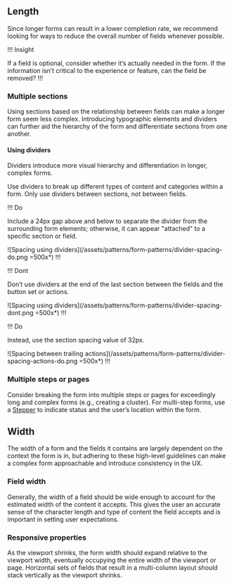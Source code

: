 ## Length

Since longer forms can result in a lower completion rate, we recommend looking for ways to reduce the overall number of fields whenever possible.

!!! Insight

If a field is optional, consider whether it’s actually needed in the form. If the information isn’t critical to the experience or feature, can the field be removed?
!!!

### Multiple sections

Using sections based on the relationship between fields can make a longer form seem less complex. Introducing typographic elements and dividers can further aid the hierarchy of the form and differentiate sections from one another.

#### Using dividers

Dividers introduce more visual hierarchy and differentiation in longer, complex forms.

Use dividers to break up different types of content and categories within a form. Only use dividers between sections, not between fields.

!!! Do

Include a 24px gap above and below to separate the divider from the surrounding form elements; otherwise, it can appear "attached" to a specific section or field.

![Spacing using dividers](/assets/patterns/form-patterns/divider-spacing-do.png =500x*)
!!!

!!! Dont

Don’t use dividers at the end of the last section between the fields and the button set or actions.

![Spacing using dividers](/assets/patterns/form-patterns/divider-spacing-dont.png =500x*)
!!!

!!! Do

Instead, use the section spacing value of 32px.

![Spacing between trailing actions](/assets/patterns/form-patterns/divider-spacing-actions-do.png =500x*)
!!!

### Multiple steps or pages

Consider breaking the form into multiple steps or pages for exceedingly long and complex forms (e.g., creating a cluster). For multi-step forms, use a [Stepper](/components/stepper-indicator) to indicate status and the user’s location within the form.

## Width

The width of a form and the fields it contains are largely dependent on the context the form is in, but adhering to these high-level guidelines can make a complex form approachable and introduce consistency in the UX.

### Field width

Generally, the width of a field should be wide enough to account for the estimated width of the content it accepts. This gives the user an accurate sense of the character length and type of content the field accepts and is important in setting user expectations.

### Responsive properties

As the viewport shrinks, the form width should expand relative to the viewport width, eventually occupying the entire width of the viewport or page. Horizontal sets of fields that result in a multi-column layout should stack vertically as the viewport shrinks.